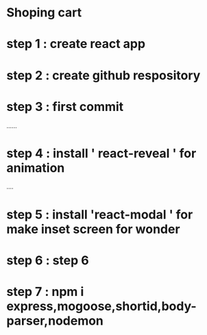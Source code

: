 # Shoping cart

# step 1 : create react app

# step 2 : create github respository

# step 3 : first commit

......

# step 4 : install ' react-reveal ' for animation

....

# step 5 : install 'react-modal ' for make inset screen for wonder

# step 6 : step 6

# step 7 : npm i express,mogoose,shortid,body-parser,nodemon
